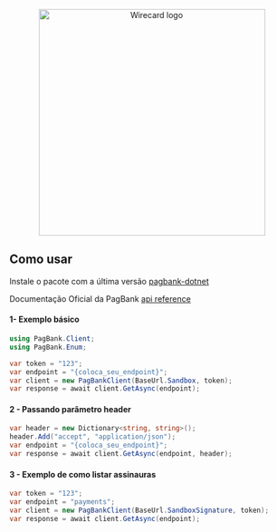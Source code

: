 <p align="center">
  <a href="https://dev.wirecard.com.br/v2.0/">
    <img src="https://raw.githubusercontent.com/matmiranda/pagbank-dotnet/main/Images/pagbank-dotnet.png" alt="Wirecard logo" width=400>
  </a>
</p>

## Como usar

Instale o pacote com a última versão [pagbank-dotnet](https://www.nuget.org/packages/pagbank-dotnet)

Documentação Oficial da PagBank [api reference](https://dev.pagbank.uol.com.br/reference/introducao)

#### 1- Exemplo básico

```C#
using PagBank.Client;
using PagBank.Enum;

var token = "123";
var endpoint = "{coloca_seu_endpoint}";
var client = new PagBankClient(BaseUrl.Sandbox, token);
var response = await client.GetAsync(endpoint);
```

#### 2 - Passando parâmetro header

```C#
var header = new Dictionary<string, string>();
header.Add("accept", "application/json");
var endpoint = "{coloca_seu_endpoint}";
var response = await client.GetAsync(endpoint, header);
```

#### 3 - Exemplo de como listar assinauras

```C#
var token = "123";
var endpoint = "payments";
var client = new PagBankClient(BaseUrl.SandboxSignature, token);
var response = await client.GetAsync(endpoint);
```
